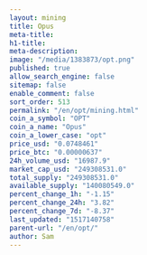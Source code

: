 ```yaml
---
layout: mining
title: Opus
meta-title: 
h1-title: 
meta-description: 
image: "/media/1383873/opt.png"
published: true
allow_search_engine: false
sitemap: false
enable_comment: false
sort_order: 513
permalink: "/en/opt/mining.html"
coin_a_symbol: "OPT"
coin_a_name: "Opus"
coin_a_lower_case: "opt"
price_usd: "0.0748461"
price_btc: "0.00000637"
24h_volume_usd: "16987.9"
market_cap_usd: "249308531.0"
total_supply: "249308531.0"
available_supply: "140080549.0"
percent_change_1h: "-1.15"
percent_change_24h: "3.82"
percent_change_7d: "-8.37"
last_updated: "1517140758"
parent-url: "/en/opt/"
author: Sam
---
```


